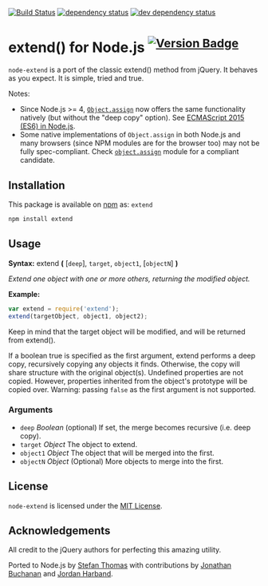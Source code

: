 [![Build Status][travis-svg]][travis-url]
[![dependency status][deps-svg]][deps-url]
[![dev dependency status][dev-deps-svg]][dev-deps-url]

# extend() for Node.js <sup>[![Version Badge][npm-version-png]][npm-url]</sup>

`node-extend` is a port of the classic extend() method from jQuery. It behaves as you expect. It is simple, tried and true.

Notes:

* Since Node.js >= 4,
  [`Object.assign`](https://developer.mozilla.org/en-US/docs/Web/JavaScript/Reference/Global_Objects/Object/assign)
  now offers the same functionality natively (but without the "deep copy" option).
  See [ECMAScript 2015 (ES6) in Node.js](https://nodejs.org/en/docs/es6).
* Some native implementations of `Object.assign` in both Node.js and many
  browsers (since NPM modules are for the browser too) may not be fully
  spec-compliant.
  Check [`object.assign`](https://www.npmjs.com/package/object.assign) module for
  a compliant candidate.

## Installation

This package is available on [npm][npm-url] as: `extend`

``` sh
npm install extend
```

## Usage

**Syntax:** extend **(** [`deep`], `target`, `object1`, [`objectN`] **)**

*Extend one object with one or more others, returning the modified object.*

**Example:**

``` js
var extend = require('extend');
extend(targetObject, object1, object2);
```

Keep in mind that the target object will be modified, and will be returned from extend().

If a boolean true is specified as the first argument, extend performs a deep copy, recursively copying any objects it finds. Otherwise, the copy will
share structure with the original object(s).
Undefined properties are not copied. However, properties inherited from the object's prototype will be copied over.
Warning: passing `false` as the first argument is not supported.

### Arguments

* `deep` *Boolean* (optional)
  If set, the merge becomes recursive (i.e. deep copy).
* `target`    *Object*
  The object to extend.
* `object1`    *Object*
  The object that will be merged into the first.
* `objectN` *Object* (Optional)
  More objects to merge into the first.

## License

`node-extend` is licensed under the [MIT License][mit-license-url].

## Acknowledgements

All credit to the jQuery authors for perfecting this amazing utility.

Ported to Node.js by [Stefan Thomas][github-justmoon] with contributions by [Jonathan Buchanan][github-insin] and [Jordan Harband][github-ljharb].

[travis-svg]: https://travis-ci.org/justmoon/node-extend.svg

[travis-url]: https://travis-ci.org/justmoon/node-extend

[npm-url]: https://npmjs.org/package/extend

[mit-license-url]: http://opensource.org/licenses/MIT

[github-justmoon]: https://github.com/justmoon

[github-insin]: https://github.com/insin

[github-ljharb]: https://github.com/ljharb

[npm-version-png]: http://versionbadg.es/justmoon/node-extend.svg

[deps-svg]: https://david-dm.org/justmoon/node-extend.svg

[deps-url]: https://david-dm.org/justmoon/node-extend

[dev-deps-svg]: https://david-dm.org/justmoon/node-extend/dev-status.svg

[dev-deps-url]: https://david-dm.org/justmoon/node-extend#info=devDependencies

